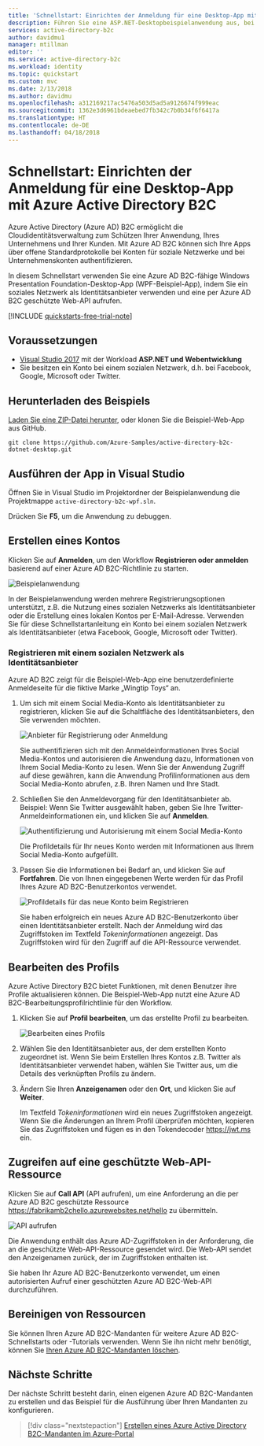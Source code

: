 ```yaml
---
title: 'Schnellstart: Einrichten der Anmeldung für eine Desktop-App mit Azure Active Directory B2C | Microsoft-Dokumentation'
description: Führen Sie eine ASP.NET-Desktopbeispielanwendung aus, bei der die Kontoanmeldung über Azure Active Directory B2C erfolgt.
services: active-directory-b2c
author: davidmu1
manager: mtillman
editor: ''
ms.service: active-directory-b2c
ms.workload: identity
ms.topic: quickstart
ms.custom: mvc
ms.date: 2/13/2018
ms.author: davidmu
ms.openlocfilehash: a312169217ac5476a503d5ad5a9126674f999eac
ms.sourcegitcommit: 1362e3d6961bdeaebed7fb342c7b0b34f6f6417a
ms.translationtype: HT
ms.contentlocale: de-DE
ms.lasthandoff: 04/18/2018
---
```

# <a name="quickstart-set-up-sign-in-for-a-desktop-app-using-azure-active-directory-b2c"></a>Schnellstart: Einrichten der Anmeldung für eine Desktop-App mit Azure Active Directory B2C 

Azure Active Directory (Azure AD) B2C ermöglicht die Cloudidentitätsverwaltung zum Schützen Ihrer Anwendung, Ihres Unternehmens und Ihrer Kunden. Mit Azure AD B2C können sich Ihre Apps über offene Standardprotokolle bei Konten für soziale Netzwerke und bei Unternehmenskonten authentifizieren.

In diesem Schnellstart verwenden Sie eine Azure AD B2C-fähige Windows Presentation Foundation-Desktop-App (WPF-Beispiel-App), indem Sie ein soziales Netzwerk als Identitätsanbieter verwenden und eine per Azure AD B2C geschützte Web-API aufrufen.

[!INCLUDE [quickstarts-free-trial-note](../../includes/quickstarts-free-trial-note.md)]

## <a name="prerequisites"></a>Voraussetzungen

* [Visual Studio 2017](https://www.visualstudio.com/downloads/) mit der Workload **ASP.NET und Webentwicklung** 
* Sie besitzen ein Konto bei einem sozialen Netzwerk, d.h. bei Facebook, Google, Microsoft oder Twitter.

## <a name="download-the-sample"></a>Herunterladen des Beispiels

[Laden Sie eine ZIP-Datei herunter](https://github.com/Azure-Samples/active-directory-b2c-dotnet-desktop/archive/master.zip), oder klonen Sie die Beispiel-Web-App aus GitHub.

```
git clone https://github.com/Azure-Samples/active-directory-b2c-dotnet-desktop.git
```

## <a name="run-the-app-in-visual-studio"></a>Ausführen der App in Visual Studio

Öffnen Sie in Visual Studio im Projektordner der Beispielanwendung die Projektmappe `active-directory-b2c-wpf.sln`.

Drücken Sie **F5**, um die Anwendung zu debuggen.

## <a name="create-an-account"></a>Erstellen eines Kontos

Klicken Sie auf **Anmelden**, um den Workflow **Registrieren oder anmelden** basierend auf einer Azure AD B2C-Richtlinie zu starten.

![Beispielanwendung](media/active-directory-b2c-quickstarts-desktop-app/wpf-sample-application.png)

In der Beispielanwendung werden mehrere Registrierungsoptionen unterstützt, z.B. die Nutzung eines sozialen Netzwerks als Identitätsanbieter oder die Erstellung eines lokalen Kontos per E-Mail-Adresse. Verwenden Sie für diese Schnellstartanleitung ein Konto bei einem sozialen Netzwerk als Identitätsanbieter (etwa Facebook, Google, Microsoft oder Twitter). 

### <a name="sign-up-using-a-social-identity-provider"></a>Registrieren mit einem sozialen Netzwerk als Identitätsanbieter

Azure AD B2C zeigt für die Beispiel-Web-App eine benutzerdefinierte Anmeldeseite für die fiktive Marke „Wingtip Toys“ an. 

1. Um sich mit einem Social Media-Konto als Identitätsanbieter zu registrieren, klicken Sie auf die Schaltfläche des Identitätsanbieters, den Sie verwenden möchten. 

    ![Anbieter für Registrierung oder Anmeldung](media/active-directory-b2c-quickstarts-desktop-app/sign-in-or-sign-up-wpf.png)

    Sie authentifizieren sich mit den Anmeldeinformationen Ihres Social Media-Kontos und autorisieren die Anwendung dazu, Informationen von Ihrem Social Media-Konto zu lesen. Wenn Sie der Anwendung Zugriff auf diese gewähren, kann die Anwendung Profilinformationen aus dem Social Media-Konto abrufen, z.B. Ihren Namen und Ihre Stadt. 

2. Schließen Sie den Anmeldevorgang für den Identitätsanbieter ab. Beispiel: Wenn Sie Twitter ausgewählt haben, geben Sie Ihre Twitter-Anmeldeinformationen ein, und klicken Sie auf **Anmelden**.

    ![Authentifizierung und Autorisierung mit einem Social Media-Konto](media/active-directory-b2c-quickstarts-desktop-app/twitter-authenticate-authorize-wpf.png)

    Die Profildetails für Ihr neues Konto werden mit Informationen aus Ihrem Social Media-Konto aufgefüllt. 

3. Passen Sie die Informationen bei Bedarf an, und klicken Sie auf **Fortfahren**. Die von Ihnen eingegebenen Werte werden für das Profil Ihres Azure AD B2C-Benutzerkontos verwendet.

    ![Profildetails für das neue Konto beim Registrieren](media/active-directory-b2c-quickstarts-desktop-app/new-account-sign-up-profile-details-wpf.png)

    Sie haben erfolgreich ein neues Azure AD B2C-Benutzerkonto über einen Identitätsanbieter erstellt. Nach der Anmeldung wird das Zugriffstoken im Textfeld *Tokeninformationen* angezeigt. Das Zugriffstoken wird für den Zugriff auf die API-Ressource verwendet.

## <a name="edit-your-profile"></a>Bearbeiten des Profils

Azure Active Directory B2C bietet Funktionen, mit denen Benutzer ihre Profile aktualisieren können.  Die Beispiel-Web-App nutzt eine Azure AD B2C-Bearbeitungsprofilrichtlinie für den Workflow. 

1. Klicken Sie auf **Profil bearbeiten**, um das erstellte Profil zu bearbeiten.

    ![Bearbeiten eines Profils](media/active-directory-b2c-quickstarts-desktop-app/edit-profile-wpf.png)

2. Wählen Sie den Identitätsanbieter aus, der dem erstellten Konto zugeordnet ist. Wenn Sie beim Erstellen Ihres Kontos z.B. Twitter als Identitätsanbieter verwendet haben, wählen Sie Twitter aus, um die Details des verknüpften Profils zu ändern.

3. Ändern Sie Ihren **Anzeigenamen** oder den **Ort**, und klicken Sie auf **Weiter**.

    Im Textfeld *Tokeninformationen* wird ein neues Zugriffstoken angezeigt. Wenn Sie die Änderungen an Ihrem Profil überprüfen möchten, kopieren Sie das Zugriffstoken und fügen es in den Tokendecoder https://jwt.ms ein.

## <a name="access-a-protected-web-api-resource"></a>Zugreifen auf eine geschützte Web-API-Ressource

Klicken Sie auf **Call API** (API aufrufen), um eine Anforderung an die per Azure AD B2C geschützte Ressource https://fabrikamb2chello.azurewebsites.net/hello zu übermitteln. 

![API aufrufen](media/active-directory-b2c-quickstarts-desktop-app/call-api-wpf.png)

Die Anwendung enthält das Azure AD-Zugriffstoken in der Anforderung, die an die geschützte Web-API-Ressource gesendet wird. Die Web-API sendet den Anzeigenamen zurück, der im Zugriffstoken enthalten ist.

Sie haben Ihr Azure AD B2C-Benutzerkonto verwendet, um einen autorisierten Aufruf einer geschützten Azure AD B2C-Web-API durchzuführen.

## <a name="clean-up-resources"></a>Bereinigen von Ressourcen

Sie können Ihren Azure AD B2C-Mandanten für weitere Azure AD B2C-Schnellstarts oder -Tutorials verwenden. Wenn Sie ihn nicht mehr benötigt, können Sie [Ihren Azure AD B2C-Mandanten löschen](active-directory-b2c-faqs.md#how-do-i-delete-my-azure-ad-b2c-tenant).

## <a name="next-steps"></a>Nächste Schritte

Der nächste Schritt besteht darin, einen eigenen Azure AD B2C-Mandanten zu erstellen und das Beispiel für die Ausführung über Ihren Mandanten zu konfigurieren. 

> [!div class="nextstepaction"]
> [Erstellen eines Azure Active Directory B2C-Mandanten im Azure-Portal](active-directory-b2c-get-started.md)
